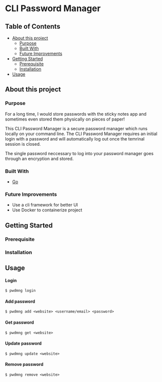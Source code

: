 # CLI Password Manager

## Table of Contents

- [About this project](#about-this-project)
    - [Purpose](#purpose)
    - [Built With](#built-with)
    - [Future Improvements](#future-improvements)
- [Getting Started](#getting-started)
    - [Prerequisite](#prerequisite)
    - [Installation](#installation)    
- [Usage](#usage)

## About this project
### Purpose 
For a long time, I would store passwords with the sticky notes app and sometimes even stored them physically on pieces of paper!

This CLI Password Manager is a secure password manager which runs locally on your command line. The CLI Password Manager requires 
an initial login with a password and will automatically log out once the temrinal session is closed.

The single password neccessary to log into your password manager goes through an encryption and stored. 

### Built With
- [Go](https://golang.org)

### Future Improvements
- Use a cli framework for better UI
- Use Docker to containerize project

## Getting Started

### Prerequisite

### Installation

## Usage
#### Login 
```
$ pwdmng login
```
#### Add password
```
$ pwdmng add <website> <username/email> <password>
```
#### Get password
```
$ pwdmng get <website>
```
#### Update password
```
$ pwdmng update <website>
```
#### Remove password
```
$ pwdmng remove <website>
```